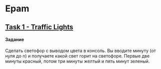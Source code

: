 # Epam 
## [Task 1 - Traffic Lights](https://github.com/MariiaKalugina/Epam/tree/master/Traffic_lights/src/com/company)
#### Задание
Сделать светофор с выводом цвета в консоль. Вы вводите минуту (от нуля до n) и получаете какой свет горит на светофоре. Первые две минуты красный, потом три минуты желтый и пять минут зеленый.
